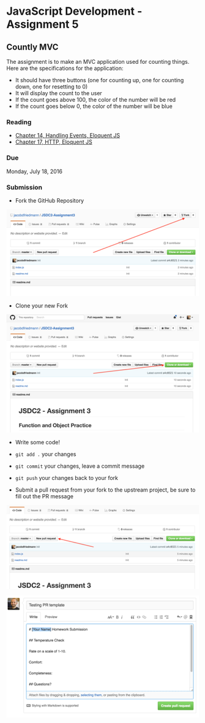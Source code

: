 # JavaScript Development - Assignment 5
## Countly MVC

The assignment is to make an MVC application used for counting things. Here are the specifications for the application:

- It should have three buttons (one for counting up, one for counting down, one for resetting to 0)
- It will display the count to the user
- If the count goes above 100, the color of the number will be red
- If the count goes below 0, the color of the number will be blue

### Reading

- [Chapter 14, Handling Events, Eloquent JS](http://eloquentjavascript.net/14_event.html)
- [Chapter 17, HTTP, Eloquent JS](http://eloquentjavascript.net/17_http.html)

### Due

Monday, July 18, 2016

### Submission

- Fork the GitHub Repository

![Fork](img/submission0.png)

- Clone your new Fork

![Clone](img/submission1.png)

- Write some code!

- `git add .` your changes

- `git commit` your changes, leave a commit message

- `git push` your changes back to your fork

- Submit a pull request from your fork to the upstream project, be sure to fill out the PR message

![Pull Request](img/submission2.png)

![Pull Request Message](img/submission3.png)
